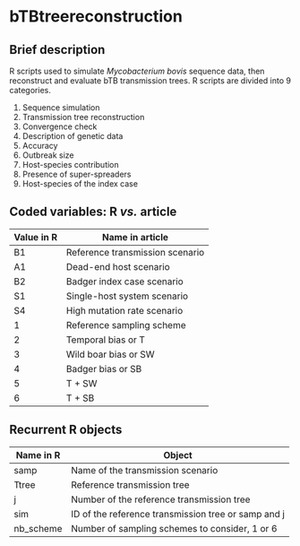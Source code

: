 # bTBtreereconstruction
## Brief description

R scripts used to simulate *Mycobacterium bovis* sequence data, then reconstruct and evaluate bTB transmission trees.
R scripts are divided into 9 categories.

1. Sequence simulation
2. Transmission tree reconstruction
3. Convergence check
4. Description of genetic data
5. Accuracy
6. Outbreak size
7. Host-species contribution
8. Presence of super-spreaders
9. Host-species of the index case

## Coded variables: R *vs.* article

| Value in R | Name in article |
| ----------- | ----------- |
| B1 | Reference transmission scenario |
| A1 | Dead-end host scenario |
| B2 | Badger index case scenario |
| S1 | Single-host system scenario |
| S4 | High mutation rate scenario |
| 1 | Reference sampling scheme |
| 2 | Temporal bias or T |
| 3 | Wild boar bias or SW |
| 4 | Badger bias or SB |
| 5 | T + SW |
| 6 | T + SB |

## Recurrent R objects

| Name in R | Object |
| ----------- | ----------- |
| samp | Name of the transmission scenario |
| Ttree | Reference transmission tree |
| j | Number of the reference transmission tree |
| sim |  ID of the reference transmission tree or samp and j |
| nb_scheme | Number of sampling schemes to consider, 1 or 6 |

